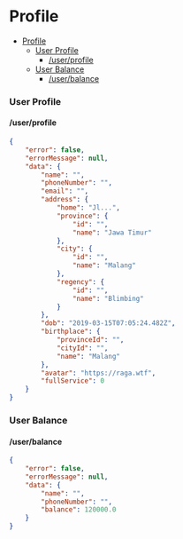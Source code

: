 # Profile

- [Profile](#profile)
    - [User Profile](#user-profile)
      - [/user/profile](#userprofile)
    - [User Balance](#user-balance)
      - [/user/balance](#userbalance)

### User Profile
#### /user/profile

```json
{
    "error": false,
    "errorMessage": null,
    "data": {
        "name": "",
        "phoneNumber": "",
        "email": "",
        "address": {
            "home": "Jl...",
            "province": {
                "id": "",
                "name": "Jawa Timur"
            },
            "city": {
                "id": "",
                "name": "Malang"
            },
            "regency": {
                "id": "",
                "name": "Blimbing"
            }
        },
        "dob": "2019-03-15T07:05:24.482Z",
        "birthplace": {
            "provinceId": "",
            "cityId": "",
            "name": "Malang"
        },
        "avatar": "https://raga.wtf",
        "fullService": 0
    }
}
```

### User Balance
#### /user/balance


```json
{
    "error": false,
    "errorMessage": null,
    "data": {
        "name": "",
        "phoneNumber": "",
        "balance": 120000.0
    }
}
```